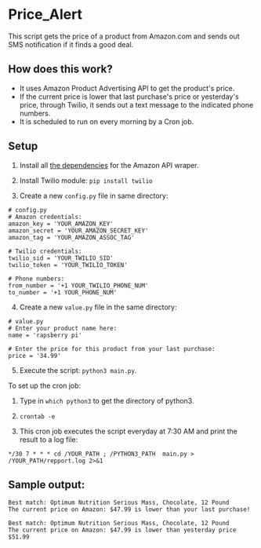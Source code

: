 # Price_Alert

This script gets the price of a product from Amazon.com and sends out SMS notification if it finds a good deal.

## How does this work?

* It uses Amazon Product Advertising API to get the product's price.
* If the current price is lower that last purchase's price or yesterday's price, through Twilio, it sends out a text message to the indicated phone numbers.
* It is scheduled to run on every morning by a Cron job.

## Setup

1. Install all [the dependencies](https://github.com/yoavaviram/python-amazon-simple-product-api) for the Amazon API wraper.

2. Install Twilio module: `pip install twilio`

3. Create a new `config.py` file in same directory:
  ```
  # config.py
  # Amazon credentials:
  amazon_key = 'YOUR_AMAZON_KEY'
  amazon_secret = 'YOUR_AMAZON_SECRET_KEY'
  amazon_tag = 'YOUR_AMAZON_ASSOC_TAG'
  
  # Twilio credentials:
  twilio_sid = 'YOUR_TWILIO_SID'
  twilio_token = 'YOUR_TWILIO_TOKEN'
  
  # Phone numbers:
  from_number = '+1 YOUR_TWILIO_PHONE_NUM'
  to_number = '+1 YOUR_PHONE_NUM'
  ```
4. Create a new `value.py` file in the same directory:
  ```
  # value.py
  # Enter your product name here:
  name = 'rapsberry pi'
  
  # Enter the price for this product from your last purchase:
  price = '34.99'
  ```
  
5. Execute the script: `python3 main.py`.

To set up the cron job:

1. Type in `which python3` to get the directory of python3.

2. `crontab -e`

3. This cron job executes the script everyday at 7:30 AM and print the result to a log file:
```
*/30 7 * * * cd /YOUR_PATH ; /PYTHON3_PATH  main.py > /YOUR_PATH/repport.log 2>&1
```

## Sample output:

```
Best match: Optimum Nutrition Serious Mass, Chocolate, 12 Pound
The current price on Amazon: $47.99 is lower than your last purchase!

Best match: Optimum Nutrition Serious Mass, Chocolate, 12 Pound
The current price on Amazon: $47.99 is lower than yesterday price $51.99
```


